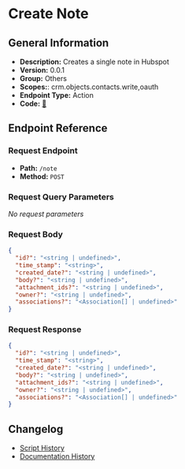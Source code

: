 # Create Note

## General Information

- **Description:** Creates a single note in Hubspot
- **Version:** 0.0.1
- **Group:** Others
- **Scopes:**: crm.objects.contacts.write,oauth
- **Endpoint Type:** Action
- **Code:** [🔗](https://github.com/NangoHQ/integration-templates/tree/main/integrations/hubspot/actions/create-note.ts)


## Endpoint Reference

### Request Endpoint

- **Path:** `/note`
- **Method:** `POST`

### Request Query Parameters

_No request parameters_

### Request Body

```json
{
  "id?": "<string | undefined>",
  "time_stamp": "<string>",
  "created_date?": "<string | undefined>",
  "body?": "<string | undefined>",
  "attachment_ids?": "<string | undefined>",
  "owner?": "<string | undefined>",
  "associations?": "<Association[] | undefined>"
}
```

### Request Response

```json
{
  "id?": "<string | undefined>",
  "time_stamp": "<string>",
  "created_date?": "<string | undefined>",
  "body?": "<string | undefined>",
  "attachment_ids?": "<string | undefined>",
  "owner?": "<string | undefined>",
  "associations?": "<Association[] | undefined>"
}
```

## Changelog

- [Script History](https://github.com/NangoHQ/integration-templates/commits/main/integrations/hubspot/actions/create-note.ts)
- [Documentation History](https://github.com/NangoHQ/integration-templates/commits/main/integrations/hubspot/actions/create-note.md)

<!-- END  GENERATED CONTENT -->

